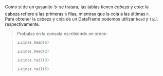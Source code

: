 Como si de un gusanito 🪱 se tratara, las tablas tienen _cabeza_ y _cola_: la cabeza refiere a las primeras `n` filas, mientras que la cola a las últimas `n`. Para obtener la cabeza y cola de un DataFrame podemos utilizar `head` y `tail` respectivamente.

> Probalas en la consola escribiendo en orden:
>

> ```python
> ムcines.head(5)
> ```
>
> ```python
> ムcines.head(2)
> ```
>
> ```python
> ムcines.tail(3)
> ```
>
> ```python
> ムcines.tail(5)
> ```
